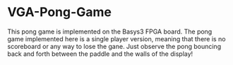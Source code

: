 # VGA-Pong-Game

This pong game is implemented on the Basys3 FPGA board. The pong game implemented here is a single player version, meaning that there is no scoreboard or any way to lose the gane. Just observe the pong bouncing back and forth between the paddle and the walls of the display!
